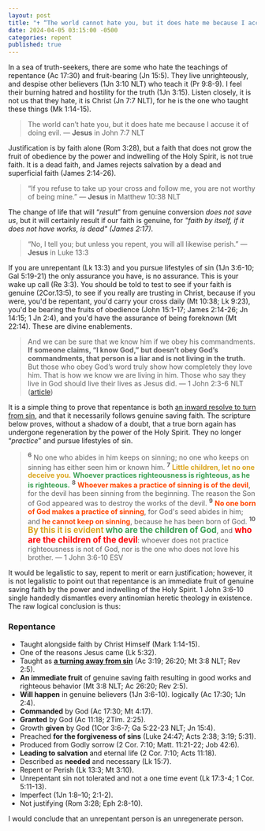 ```yaml
---
layout: post
title: "✝️ “The world cannot hate you, but it does hate me because I accuse it of doing evil.” ― Jesus"
date: 2024-04-05 03:15:00 -0500
categories: repent
published: true
---
```


<!-- In a sea of truth-seekers, there are some among you who masquerade as the flock, but hate the teachings of repentance (Ac 17:30) and fruit-bearing (Jn 15:5). They live unrighteously, and despise other believers (1Jn 3:10 NLT) who teach it. I feel your burning hatred and hostility for the truth (1Jn 3:15). Listen closely, it is not me that you hate, it is Christ (Jn 7:7 NLT), for he is the one who taught these things (Mk 1:14-15). -->

<!-- In a sea of truth-seekers, there are some among you who masquerade as the flock, but hate the teachings of repentance (Ac 17:30) and fruit-bearing (Jn 15:5). They live unrighteously, and despise other believers (1Jn 3:10 NLT) who teach it (Pr 9:8-9). I feel their burning hatred and hostility for the truth (1Jn 3:15). Listen closely, it is not me that they hate, it is Christ (Jn 7:7 NLT), for he is the one who taught these things (Mk 1:14-15). -->

In a sea of truth-seekers, there are some who hate the teachings of repentance (Ac 17:30) and fruit-bearing (Jn 15:5). They live unrighteously, and despise other believers (1Jn 3:10 NLT) who teach it (Pr 9:8-9). I feel their burning hatred and hostility for the truth (1Jn 3:15). Listen closely, it is not us that they hate, it is Christ (Jn 7:7 NLT), for he is the one who taught these things (Mk 1:14-15).

> The world can’t hate you, but it does hate me because I accuse it of doing evil. &mdash; **Jesus** in John 7:7 NLT

Justification is by faith alone (Rom 3:28), but a faith that does not grow the fruit of obedience by the power and indwelling of the Holy Spirit, is not true faith. It is a dead faith, and James rejects salvation by a dead and superficial faith (James 2:14-26).

> &ldquo;If you refuse to take up your cross and follow me, you are not worthy of being mine.&rdquo; &mdash; **Jesus** in Matthew 10:38 NLT

The change of life that will &ldquo;*result*&rdquo; from genuine conversion *does not save us*, but it will certainly result if our faith is genuine, for *"faith by itself, if it does not have works, is dead" (James 2:17)*.

> “No, I tell you; but unless you repent, you will all likewise perish.” — **Jesus** in Luke 13:3

<!-- If you have fallen away, I would ask you to repent like Christ commanded you to (Mt 4:17; Ac 17:30). Turn away from your apostasy (Ac 3:19; Ac 26:20), put your faith in the person of Christ (Mark 1:15). Genuine saving faith will &ldquo;*result*&rdquo; in fruit (John 15:1-17; Gal 5:22-23) progressively, this is how we know we are living in Him (1Jn 2:3-6). -->

If you are unrepentant (Lk 13:3) and you pursue lifestyles of sin (1Jn 3:6-10; Gal 5:19-21) the only assurance you have, is no assurance. This is your wake up call (Re 3:3). You should be told to test to see if your faith is genuine (2Cor.13:5), to see if you really are trusting in Christ, because if you were, you'd be repentant, you'd carry your cross daily (Mt 10:38; Lk 9:23), you'd be bearing the fruits of obedience (John 15:1-17; James 2:14-26; Jn 14:15; 1 Jn 2:4), and you'd have the assurance of being foreknown (Mt 22:14). These are divine enablements.

> And we can be sure that we know him if we obey his commandments. **If someone claims, “I know God,” but doesn’t obey God’s commandments, that person is a liar and is not living in the truth.** But those who obey God’s word truly show how completely they love him. That is how we know we are living in him. Those who say they live in God should live their lives as Jesus did. &mdash; 1 John 2:3-6 NLT ([article](https://sevenshepherd.github.io/1-John-2-4/))

It is a simple thing to prove that repentance is both [an inward resolve to turn from sin](https://sevenshepherd.github.io/repentance/), and that it necessarily follows genuine saving faith. The scripture below proves, without a shadow of a doubt, that a true born again has undergone regeneration by the power of the Holy Spirit. They no longer &ldquo;*practice*&rdquo; and pursue lifestyles of sin.

> <sup style="font-weight:bold;">6</sup> No one who abides in him keeps on sinning; no one who keeps on sinning has either seen him or known him. <sup style="font-weight:bold;">7</sup> <span style="font-weight:bold;color:GoldenRod;">Little children, let no one deceive you.</span> <span style="font-weight:bold;color:#3EA055;">Whoever practices righteousness is righteous, as he is righteous.</span> <sup style="font-weight:bold;">8</sup> <span style="font-weight:bold;color:OrangeRed;">Whoever makes a practice of sinning is of the devil</span>, for the devil has been sinning from the beginning. The reason the Son of God appeared was to destroy the works of the devil. <sup style="font-weight:bold;">9</sup> <span style="font-weight:bold;color:OrangeRed;">No one born of God makes a practice of sinning</span>, for God's seed abides in him; and <span style="font-weight:bold;color:OrangeRed;">he cannot keep on sinning</span>, because he has been born of God. <sup style="font-weight:bold;">10</sup> <span style="font-size:1.2em;font-weight:bold;color:GoldenRod;">By this it is evident</span> <span style="font-size:1.2em;font-weight:bold;color:#3EA055;">who are the children of God</span>, and <span style="font-size:1.2em;font-weight:bold;color:Red;">who are the children of the devil</span>: whoever does not practice righteousness is not of God, nor is the one who does not love his brother. &mdash; 1 John 3:6-10 ESV

It would be legalistic to say, repent to merit or earn justification; however, it is not legalistic to point out that repentance is an immediate fruit of genuine saving faith by the power and indwelling of the Holy Spirit. 1 John 3:6-10 single handedly dismantles every antinomian heretic theology in existence. The raw logical conclusion is thus:

### Repentance

- Taught alongside faith by Christ Himself (Mark 1:14-15).
- One of the reasons Jesus came (Lk 5:32).
- Taught as [**a turning away from sin**](https://sevenshepherd.github.io/repentance/) (Ac 3:19; 26:20; Mt 3:8 NLT; Rev 2:5).
- **An immediate fruit** of genuine saving faith resulting in good works and righteous behavior (Mt 3:8 NLT; Ac 26:20; Rev 2:5).
- **Will happen** in genuine believers (1Jn 3:6-10). logically (Ac 17:30; 1Jn 2:4).
- **Commanded** by God (Ac 17:30; Mt 4:17).
- **Granted** by God (Ac 11:18; 2Tim. 2:25).
- Growth **given** by God (1Cor 3:6-7; Ga 5:22-23 NLT; Jn 15:4).
- Preached **for the forgiveness of sins** (Luke 24:47; Acts 2:38; 3:19; 5:31).
- Produced from Godly sorrow (2 Cor. 7:10; Matt. 11:21-22; Job 42:6).
- **Leading to salvation** and eternal life (2 Cor. 7:10; Acts 11:18).
- Described as **needed** and necessary (Lk 15:7).
- Repent or Perish (Lk 13:3; Mt 3:10).
- Unrepentant sin not tolerated and not a one time event (Lk 17:3-4; 1 Cor. 5:11-13).
- Imperfect (1Jn 1:8–10; 2:1-2).
- Not justifying (Rom 3:28; Eph 2:8-10).

I would conclude that an unrepentant person is an unregenerate person.


<!-- <span style="font-size:0.9em;">
🍎 If the fruit isn't growing the root is dead (Mt 3:10; Jas 2:17; 2Cor.13:5).<br>
</span> -->


<!-- ### Logic


1. God commands that you repent (Ac 17:30) and those who say they "know God" but do not obey His commandments are liars and not living in the truth (1Jn 2:4). They have given strong evidence of false profession (2 Peter 2:21-22).
2. Those who do not repent will die (Lk 13:3; Mt 18:3).
3. Those who do not obey God's commandments do not love God (Jn 14:15,21) and God gave us the commandment to repent (Ac 17:30), so those who do not repent do not love God.
4. Those who do not repent do not want their sins forgiven (Luke 24:47; Acts 3:19,26; 5:31; 17:30; 2Cor 7:10).
5. Those who do not repent do not want to be led to salvation (2 Cor. 7:10; Ac 11:18).
6. The consequences of failing to repent are disasterous (Re 2:5,16; 3:3; 16:9)


1. Those who do not repent have **&ldquo;given strong evidence&rdquo;** that they do not love God (Ac 17:30; Jn 14:15,21)
4. Those who do not repent have **&ldquo;given strong evidence&rdquo;** of not being led to salvation and eternal life (2 Cor. 7:10; Ac 11:18)
5. Faith that does not &ldquo;result&rdquo; in repentance is not a faith (Jas 2:19) that leads to salvation (2Cor. 7:10). It is a <a href="https://sevenshepherd.github.io/theology/#living">dead faith</a>. -->


<!-- <a name="contents" style="font-size:2.1em;color:black;">Contents</a>

- I. <a href="#trust">Trustful Belief Not Assent To Facts</a>
- II. <a href="#repent">Scripture Twisters On Repentance</a>
- III. <a href="#assurance">Misguided Teachers Give False Assurance</a>
- IV. <a href="#artificial">Artificial Intelligence Conclusion</a>
- V. <a href="#summary">Summary & Conclusions</a>
    - <a href="#safe">A List of Safe Instructors</a>


<a name="trust" href="#contents" style="font-size:2.1em;">✔️ I. Trustful Belief Not Assent To Facts</a> -->



<script>
    var refTagger = {
        settings: {
            bibleVersion: 'ESV'
        }
    }; 

    (function(d, t) {
        var n=d.querySelector('[nonce]');
        refTagger.settings.nonce = n && (n.nonce||n.getAttribute('nonce'));
        var g = d.createElement(t), s = d.getElementsByTagName(t)[0];
        g.src = 'https://api.reftagger.com/v2/RefTagger.js';
        g.nonce = refTagger.settings.nonce;
        s.parentNode.insertBefore(g, s);
    }(document, 'script'));
</script>